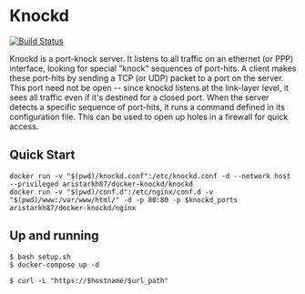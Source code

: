 # Knockd
[![Build Status](https://travis-ci.org/aristarkh87/docker-knockd.svg?branch=master)](https://travis-ci.org/aristarkh87/docker-knockd)

Knockd is a port-knock server. It listens to all traffic on an ethernet (or PPP) interface, looking for special "knock" sequences of port-hits. A client makes these port-hits by sending a TCP (or UDP) packet to a port on the server. This port need not be open -- since knockd listens at the link-layer level, it sees all traffic even if it's destined for a closed port. When the server detects a specific sequence of port-hits, it runs a command defined in its configuration file. This can be used to open up holes in a firewall for quick access.

## Quick Start

```
docker run -v "$(pwd)/knockd.conf":/etc/knockd.conf -d --network host --privileged aristarkh87/docker-knockd/knockd
docker run -v "$(pwd)/conf.d":/etc/nginx/conf.d -v "$(pwd)/www:/var/www/html/" -d -p 80:80 -p $knockd_ports aristarkh87/docker-knockd/nginx
```

## Up and running

```
$ bash setup.sh
$ docker-compose up -d

$ curl -L "https://$hostname/$url_path"
```
